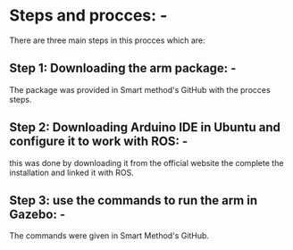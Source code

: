 # Steps and procces: -
There are three main steps in this procces which are:

## Step 1: Downloading the arm package: -
The package was provided in Smart method's GitHub with the procces steps.

## Step 2: Downloading Arduino IDE in Ubuntu and configure it to work with ROS: -
this was done by downloading it from the official website the complete the installation and linked it with ROS.

## Step 3: use the commands to run the arm in Gazebo: -
The commands were given in Smart Method's GitHub.
